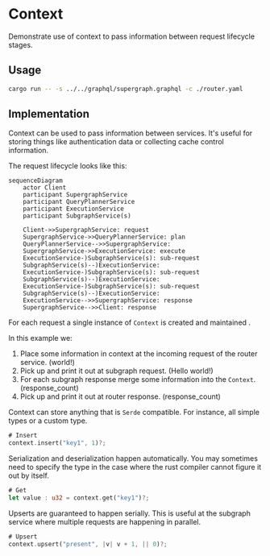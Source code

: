 # Context

Demonstrate use of context to pass information between request lifecycle stages.

## Usage

```bash
cargo run -- -s ../../graphql/supergraph.graphql -c ./router.yaml
```

## Implementation

Context can be used to pass information between services. It's useful for storing things like authentication data or
collecting cache control information.

The request lifecycle looks like this:

```mermaid
sequenceDiagram
    actor Client
    participant SupergraphService
    participant QueryPlannerService
    participant ExecutionService
    participant SubgraphService(s)

    Client->>SupergraphService: request
    SupergraphService->>QueryPlannerService: plan
    QueryPlannerService-->>SupergraphService: 
    SupergraphService->>ExecutionService: execute
    ExecutionService-)SubgraphService(s): sub-request
    SubgraphService(s)--)ExecutionService: 
    ExecutionService-)SubgraphService(s): sub-request
    SubgraphService(s)--)ExecutionService: 
    ExecutionService-)SubgraphService(s): sub-request
    SubgraphService(s)--)ExecutionService: 
    ExecutionService-->>SupergraphService: response
    SupergraphService-->>Client: response
```

For each request a single instance of `Context` is created and maintained .

In this example we:

1. Place some information in context at the incoming request of the router service. (world!)
2. Pick up and print it out at subgraph request. (Hello world!)
3. For each subgraph response merge some information into the `Context`. (response_count)
4. Pick up and print it out at router response. (response_count)

Context can store anything that is `Serde` compatible. For instance, all simple types or a custom type.

```rust
# Insert
context.insert("key1", 1)?;
```

Serialization and deserialization happen automatically. You may sometimes need to specify the type in the case
where the rust compiler cannot figure it out by itself.

```rust
# Get
let value : u32 = context.get("key1")?;
```

Upserts are guaranteed to happen serially. This is useful at the subgraph service where multiple requests are happening
in parallel.

```rust
# Upsert
context.upsert("present", |v| v + 1, || 0)?;
```
